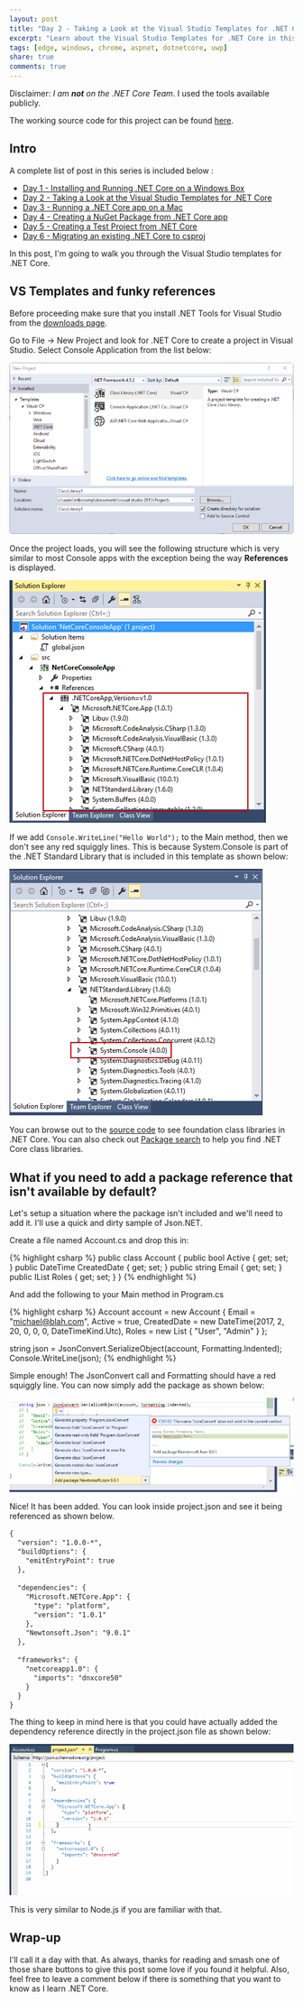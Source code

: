 ```yaml
---
layout: post
title: "Day 2 - Taking a Look at the Visual Studio Templates for .NET Core"
excerpt: "Learn about the Visual Studio Templates for .NET Core in this mini-series"
tags: [edge, windows, chrome, aspnet, dotnetcore, uwp]
share: true
comments: true
---
```


Disclaimer: *I am **not** on the .NET Core Team*. I used the tools available publicly.

The working source code for this project can be found [here](https://github.com/mbcrump/DotNetCorePlayground). 

## Intro

A complete list of post in this series is included below :

* [Day 1 - Installing and Running .NET Core on a Windows Box](http://michaelcrump.net/getting-started-with-aspnetcore/)
* [Day 2 - Taking a Look at the Visual Studio Templates for .NET Core](http://michaelcrump.net/part2-aspnetcore/)
* [Day 3 - Running a .NET Core app on a Mac](http://michaelcrump.net/part3-aspnetcore/)
* [Day 4 - Creating a NuGet Package from .NET Core app](http://michaelcrump.net/part4-aspnetcore/)
* [Day 5 - Creating a Test Project from .NET Core](http://michaelcrump.net/part5-aspnetcore/)
* [Day 6 - Migrating an existing .NET Core to csproj](http://michaelcrump.net/part6-aspnetcore/)

In this post, I'm going to walk you through the Visual Studio templates for .NET Core. 

## VS Templates and funky references

Before proceeding make sure that you install .NET Tools for Visual Studio from the  [downloads page](https://www.microsoft.com/net/download/core). 

Go to File -> New Project and look for .NET Core to create a project in Visual Studio. Select Console Application from the list below: 

![image](/files/dotnetcorevstemplates.png)

Once the project loads, you will see the following structure which is very similar to most Console apps with the exception being the way **References** is displayed.

![image](/files/netcoresolutionexplorer.png)

If we add `Console.WriteLine("Hello World");` to the Main method, then we don't see any red squiggly lines. This is because System.Console is part of the .NET Standard Library that is included in this template as shown below:

![image](/files/consoledotnetcore.png)

You can browse out to the [source code](https://github.com/dotnet/corefx/tree/master/src) to see foundation class libraries in .NET Core. You can also check out [Package search](http://packagesearch.azurewebsites.net/) to help you find .NET Core class libraries. 

## What if you need to add a package reference that isn't available by default?

Let's setup a situation where the package isn't included and we'll need to add it. I'll use a quick and dirty sample of Json.NET. 

Create a file named Account.cs and drop this in: 

{% highlight csharp %}
public class Account
{
    public bool Active { get; set; }
    public DateTime CreatedDate { get; set; }
    public string Email { get; set; }
    public IList<string> Roles { get; set; }
} 
{% endhighlight %}

And add the following to your Main method in Program.cs

{% highlight csharp %}
Account account = new Account
{
    Email = "michael@blah.com",
    Active = true,
    CreatedDate = new DateTime(2017, 2, 20, 0, 0, 0, DateTimeKind.Utc),
    Roles = new List<string>
    {
    "User",
    "Admin"
    }
};

 string json = JsonConvert.SerializeObject(account, Formatting.Indented);
 Console.WriteLine(json);
{% endhighlight %}

Simple enough! The JsonConvert call and Formatting should have a red squiggly line. You can now simply add the package as shown below: 

![image](/files/jsonnotworking.png)

Nice! It has been added. You can look inside project.json and see it being referenced as shown below. 

	{
	  "version": "1.0.0-*",
	  "buildOptions": {
	    "emitEntryPoint": true
	  },
	
	  "dependencies": {
	    "Microsoft.NETCore.App": {
	      "type": "platform",
	      "version": "1.0.1"
	    },
	    "Newtonsoft.Json": "9.0.1"
	  },
	
	  "frameworks": {
	    "netcoreapp1.0": {
	      "imports": "dnxcore50"
	    }
	  }
	}

The thing to keep in mind here is that you could have actually added the dependency reference directly in the project.json file as shown below:

![image](/files/newtonsoft.gif)

This is very similar to Node.js if you are familiar with that. 

## Wrap-up

I'll call it a day with that. As always, thanks for reading and smash one of those share buttons to give this post some love if you found it helpful. Also, feel free to leave a comment below if there is something that you want to know as I learn .NET Core.